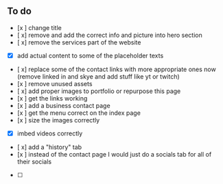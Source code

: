 ## To do
 - [x ] change title
 - [ x] remove and add the correct info and picture into hero section
 - [ x] remove the services part of the website
 - [x] add actual content to some of the placeholder texts
 - [ x] replace some of the contact links with more appropriate ones now (remove linked in and skye and add stuff like yt or twitch)
 - [x ] remove unused assets
 - [ x] add proper images to portfolio or repurpose this page
 - [x ] get the links working
 - [x ] add a business contact page
 - [x ] get the menu correct on the index page
 - [x ] size the images correctly
 - [x] imbed videos correctly
 - [ x] add a "history" tab
 - [x ] instead of the contact page I would just do a socials tab for all of their socials
 - [ ] 